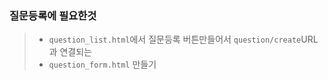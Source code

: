 ### 질문등록에 필요한것
> * ```question_list.html```에서 질문등록 버튼만들어서 ```question/create```URL 과 연결되는
> * ```question_form.html``` 만들기

